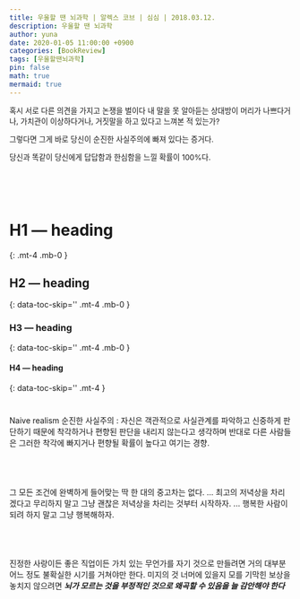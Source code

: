 ```yaml
---
title: 우울할 땐 뇌과학 | 알렉스 코브 | 심심 | 2018.03.12.
description: 우울할 땐 뇌과학
author: yuna
date: 2020-01-05 11:00:00 +0900
categories: [BookReview]
tags: [우울할땐뇌과학]
pin: false
math: true
mermaid: true
---
```


<p style="font-size:10pt;margin-bottom:5pt;">
혹시 서로 다른 의견을 가지고 논쟁을 벌이다
내 말을 못 알아듣는 상대방이 머리가 나쁘다거나,
가치관이 이상하다거나, 거짓말을 하고 있다고 느껴본 적 있는가?</p>
<p style="font-size:10pt;margin-bottom:5pt;">
그렇다면 그게 바로 당신이 순진한 사실주의에 빠져 있다는 증거다.</p>
<p style="font-size:10pt;">
당신과 똑같이 당신에게 답답함과 한심함을 느낄 확률이 100%다.
</p>
<br/>
<br/>
<br/>

<!-- markdownlint-capture -->
<!-- markdownlint-disable -->
# H1 — heading
{: .mt-4 .mb-0 }

## H2 — heading
{: data-toc-skip='' .mt-4 .mb-0 }

### H3 — heading
{: data-toc-skip='' .mt-4 .mb-0 }

#### H4 — heading
{: data-toc-skip='' .mt-4 }
<!-- markdownlint-restore -->

# 
## 
### 
#### 
Naive realism 순진한 사실주의
: 자신은 객관적으로 사실관계를 파악하고 신중하게 판단하기 때문에 착각하거나 편향된 판단을 내리지 않는다고 생각하며 반대로 다른 사람들은 그러한 착각에 빠지거나 편향될 확률이 높다고 여기는 경향.

<br/>
<br/>

#### 

그 모든 조건에 완벽하게 들어맞는 딱 한 대의 중고차는 없다.
...
최고의 저녁상을 차리겠다고 무리하지 말고 그냥 괜찮은 저녁상을 차리는 것부터 시작하자.
...
행복한 사람이 되려 하지 말고 그냥 행복해하자.

<br/>
<br/>

#### 

진정한 사랑이든 좋은 직업이든 가치 있는 무언가를 자기 것으로 만들려면
거의 대부분 어느 정도 불확실한 시기를 거쳐야만 한다.
미지의 것 너머에 있을지 모를 기막힌 보상을 놓치지 않으려면
***뇌가 모르는 것을 부정적인 것으로 왜곡할 수 있음을 늘 감안해야 한다***
